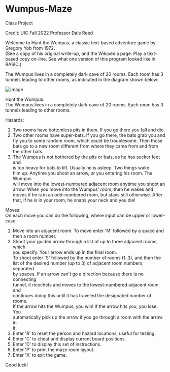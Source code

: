 # Wumpus-Maze
Class Project

Credit: UIC Fall 2022
        Professor Dale Reed
        
Welcome to Hunt the Wumpus, a classic text-based adventure game by Gregory Yob from 1972.  
(See a copy of his original write-up, and the Wikipedia page.  Play a text-based copy on-line. See what one version of this program looked like in BASIC.)

The Wumpus lives in a completely dark cave of 20 rooms.  Each room has 3 tunnels leading to other rooms, as indicated in the diagram shown below:

![image](https://user-images.githubusercontent.com/105524167/208590853-d49e851d-5653-4cdb-b15a-df7d673f8ebc.png)

Hunt the Wumpus:                                             
The Wumpus lives in a completely dark cave of 20 rooms. Each 
room has 3 tunnels leading to other rooms.                   
                                                             
Hazards:                                                     
1. Two rooms have bottomless pits in them.  If you go there you fall and die.   
2. Two other rooms have super-bats.  If you go there, the bats grab you and     
   fly you to some random room, which could be troublesome.  Then those bats go 
   to a new room different from where they came from and from the other bats.   
3. The Wumpus is not bothered by the pits or bats, as he has sucker feet and    
   is too heavy for bats to lift.  Usually he is asleep.  Two things wake       
    him up: Anytime you shoot an arrow, or you entering his room.  The Wumpus   
    will move into the lowest-numbered adjacent room anytime you shoot an arrow.
    When you move into the Wumpus' room, then he wakes and moves if he is in an 
    odd-numbered room, but stays still otherwise.  After that, if he is in your 
    room, he snaps your neck and you die!                                       
                                                                                
Moves:                                                                          
On each move you can do the following, where input can be upper or lower-case:  
1. Move into an adjacent room.  To move enter 'M' followed by a space and       
   then a room number.                                                          
2. Shoot your guided arrow through a list of up to three adjacent rooms, which  
   you specify.  Your arrow ends up in the final room.                          
   To shoot enter 'S' followed by the number of rooms (1..3), and then the      
   list of the desired number (up to 3) of adjacent room numbers, separated     
   by spaces. If an arrow can't go a direction because there is no connecting   
   tunnel, it ricochets and moves to the lowest-numbered adjacent room and      
   continues doing this until it has traveled the designated number of rooms.   
   If the arrow hits the Wumpus, you win! If the arrow hits you, you lose. You  
   automatically pick up the arrow if you go through a room with the arrow in   
   it.                                                                          
3. Enter 'R' to reset the person and hazard locations, useful for testing.      
4. Enter 'C' to cheat and display current board positions.                      
5. Enter 'D' to display this set of instructions.                               
6. Enter 'P' to print the maze room layout.                                     
7. Enter 'X' to exit the game.                                                  
                                                                                
Good luck!
